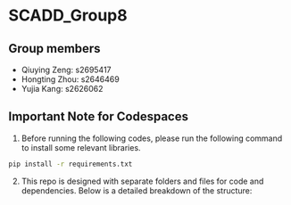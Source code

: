 # **SCADD_Group8**

## **Group members**
- Qiuying Zeng: s2695417
- Hongting Zhou: s2646469
- Yujia Kang: s2626062

## **Important Note for Codespaces**
1. Before running the following codes, please run the following command to install some relevant libraries.
```bash
pip install -r requirements.txt
```
2. This repo is designed with separate folders and files for code and dependencies. Below is a detailed breakdown of the structure:
